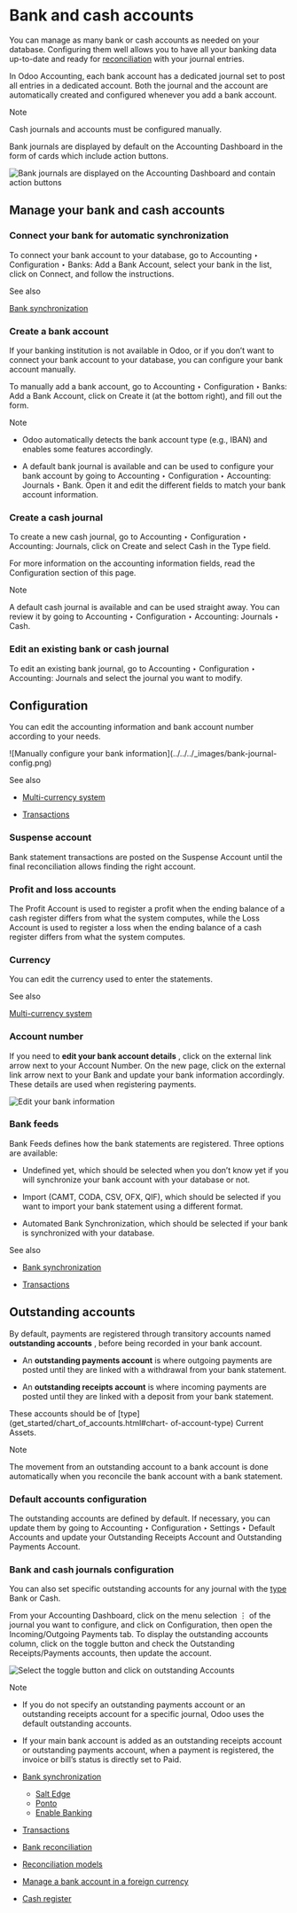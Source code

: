 # Bank and cash accounts

You can manage as many bank or cash accounts as needed on your database.
Configuring them well allows you to have all your banking data up-to-date and
ready for [reconciliation](bank/reconciliation.html) with your journal
entries.

In Odoo Accounting, each bank account has a dedicated journal set to post all
entries in a dedicated account. Both the journal and the account are
automatically created and configured whenever you add a bank account.

Note

Cash journals and accounts must be configured manually.

Bank journals are displayed by default on the Accounting Dashboard in the form
of cards which include action buttons.

![Bank journals are displayed on the Accounting Dashboard and contain action
buttons](../../../_images/card.png)

## Manage your bank and cash accounts

### Connect your bank for automatic synchronization

To connect your bank account to your database, go to Accounting ‣
Configuration ‣ Banks: Add a Bank Account, select your bank in the list, click
on Connect, and follow the instructions.

See also

[Bank synchronization](bank/bank_synchronization.html)

### Create a bank account

If your banking institution is not available in Odoo, or if you don’t want to
connect your bank account to your database, you can configure your bank
account manually.

To manually add a bank account, go to Accounting ‣ Configuration ‣ Banks: Add
a Bank Account, click on Create it (at the bottom right), and fill out the
form.

Note

  * Odoo automatically detects the bank account type (e.g., IBAN) and enables some features accordingly.

  * A default bank journal is available and can be used to configure your bank account by going to Accounting ‣ Configuration ‣ Accounting: Journals ‣ Bank. Open it and edit the different fields to match your bank account information.

### Create a cash journal

To create a new cash journal, go to Accounting ‣ Configuration ‣ Accounting:
Journals, click on Create and select Cash in the Type field.

For more information on the accounting information fields, read the
Configuration section of this page.

Note

A default cash journal is available and can be used straight away. You can
review it by going to Accounting ‣ Configuration ‣ Accounting: Journals ‣
Cash.

### Edit an existing bank or cash journal

To edit an existing bank journal, go to Accounting ‣ Configuration ‣
Accounting: Journals and select the journal you want to modify.

## Configuration

You can edit the accounting information and bank account number according to
your needs.

![Manually configure your bank information](../../../_images/bank-journal-
config.png)

See also

  * [Multi-currency system](get_started/multi_currency.html)

  * [Transactions](bank/transactions.html)

### Suspense account

Bank statement transactions are posted on the Suspense Account until the final
reconciliation allows finding the right account.

### Profit and loss accounts

The Profit Account is used to register a profit when the ending balance of a
cash register differs from what the system computes, while the Loss Account is
used to register a loss when the ending balance of a cash register differs
from what the system computes.

### Currency

You can edit the currency used to enter the statements.

See also

[Multi-currency system](get_started/multi_currency.html)

### Account number

If you need to **edit your bank account details** , click on the external link
arrow next to your Account Number. On the new page, click on the external link
arrow next to your Bank and update your bank information accordingly. These
details are used when registering payments.

![Edit your bank information](../../../_images/bank-account-number.png)

### Bank feeds

Bank Feeds defines how the bank statements are registered. Three options are
available:

  * Undefined yet, which should be selected when you don’t know yet if you will synchronize your bank account with your database or not.

  * Import (CAMT, CODA, CSV, OFX, QIF), which should be selected if you want to import your bank statement using a different format.

  * Automated Bank Synchronization, which should be selected if your bank is synchronized with your database.

See also

  * [Bank synchronization](bank/bank_synchronization.html)

  * [Transactions](bank/transactions.html)

## Outstanding accounts

By default, payments are registered through transitory accounts named
**outstanding accounts** , before being recorded in your bank account.

  * An **outstanding payments account** is where outgoing payments are posted until they are linked with a withdrawal from your bank statement.

  * An **outstanding receipts account** is where incoming payments are posted until they are linked with a deposit from your bank statement.

These accounts should be of [type](get_started/chart_of_accounts.html#chart-
of-account-type) Current Assets.

Note

The movement from an outstanding account to a bank account is done
automatically when you reconcile the bank account with a bank statement.

### Default accounts configuration

The outstanding accounts are defined by default. If necessary, you can update
them by going to Accounting ‣ Configuration ‣ Settings ‣ Default Accounts and
update your Outstanding Receipts Account and Outstanding Payments Account.

### Bank and cash journals configuration

You can also set specific outstanding accounts for any journal with the
[type](get_started/chart_of_accounts.html#chart-of-account-type) Bank or Cash.

From your Accounting Dashboard, click on the menu selection ⋮ of the journal
you want to configure, and click on Configuration, then open the
Incoming/Outgoing Payments tab. To display the outstanding accounts column,
click on the toggle button and check the Outstanding Receipts/Payments
accounts, then update the account.

![Select the toggle button and click on outstanding
Accounts](../../../_images/toggle-button.png)

Note

  * If you do not specify an outstanding payments account or an outstanding receipts account for a specific journal, Odoo uses the default outstanding accounts.

  * If your main bank account is added as an outstanding receipts account or outstanding payments account, when a payment is registered, the invoice or bill’s status is directly set to Paid.

  * [Bank synchronization](bank/bank_synchronization.html)
    * [Salt Edge](bank/bank_synchronization/saltedge.html)
    * [Ponto](bank/bank_synchronization/ponto.html)
    * [Enable Banking](bank/bank_synchronization/enablebanking.html)
  * [Transactions](bank/transactions.html)
  * [Bank reconciliation](bank/reconciliation.html)
  * [Reconciliation models](bank/reconciliation_models.html)
  * [Manage a bank account in a foreign currency](bank/foreign_currency.html)
  * [Cash register](bank/cash_register.html)

